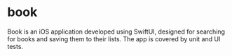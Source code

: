 # book
Book is an iOS application developed using SwiftUI, designed for searching for books and saving them to their lists. The app is covered by unit and UI tests.
